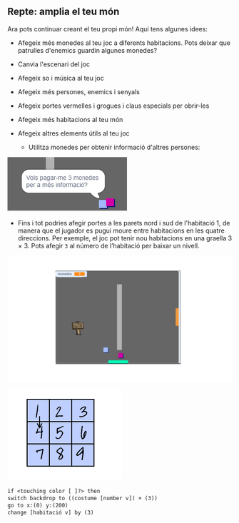 ## Repte: amplia el teu món

Ara pots continuar creant el teu propi món! Aquí tens algunes idees:

+ Afegeix més monedes al teu joc a diferents habitacions. Pots deixar que patrulles d'enemics guardin algunes monedes?
+ Canvia l'escenari del joc
+ Afegeix so i música al teu joc
+ Afegeix més persones, enemics i senyals
+ Afegeix portes vermelles i grogues i claus especials per obrir-les
+ Afegeix més habitacions al teu món
+ Afegeix altres elements útils al teu joc
    
    + Utilitza monedes per obtenir informació d'altres persones:

![captura de pantalla](images/world-bribe.png)

+ Fins i tot podries afegir portes a les parets nord i sud de l'habitació 1, de manera que el jugador es pugui moure entre habitacions en les quatre direccions. Per exemple, el joc pot tenir nou habitacions en una graella 3 × 3. Pots afegir `3` al número de l’habitació per baixar un nivell.

![captura de pantalla](images/north-south-rooms.png)

![captura de pantalla](images/number-grid.png)

```blocks3
if <touching color [ ]?> then
switch backdrop to ((costume [number v]) + (3))
go to x:(0) y:(200)
change [habitació v] by (3)
```